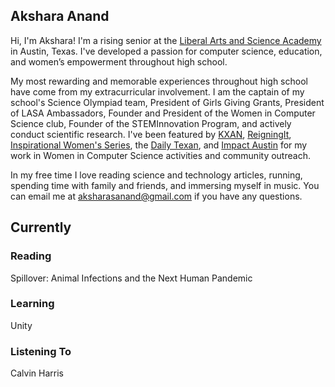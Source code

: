 ## Akshara Anand

Hi, I'm Akshara! I'm a rising senior at the [Liberal Arts and Science Academy](http://lasahighschool.org) in Austin, Texas. I've developed a passion for computer science, education, and women’s empowerment throughout high school. 

My most rewarding and memorable experiences throughout high school have come from my extracurricular involvement. I am the captain of my school's Science Olympiad team, President of Girls Giving Grants, President of LASA Ambassadors, Founder and President of the Women in Computer Science club, Founder of the STEMInnovation Program, and actively conduct scientific research. I've been featured by [KXAN](http://kxan.com/2017/03/28/austin-high-schooler-working-to-change-computer-science-field/), [ReigningIt](https://medium.com/@ReigningIt/women-who-reign-akshara-anand-95b1fb9b6a9c), [Inspirational Women's Series](https://inspirationalwomenseries.org/2017/01/20/inspirational-woman-interview-akshara-anand/), the [Daily Texan](https://www.dailytexanonline.com/2017/04/23/austin-high-schooler-seeks-to-get-more-women-involved-in-stem), and [Impact Austin](http://impactaustin.org/blog/post/girls-giving-grants-site-visits-finalize-2017-grantee) for my work in Women in Computer Science activities and community outreach. 

In my free time I love reading science and technology articles, running, spending time with family and friends, and immersing myself in music. You can email me at [aksharasanand@gmail.com](aksharasanand@gmail.com) if you have any questions.

## Currently 

### Reading
Spillover: Animal Infections and the Next Human Pandemic

### Learning
Unity 

### Listening To
Calvin Harris
